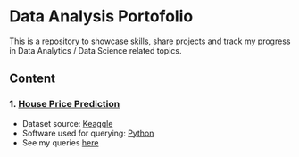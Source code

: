 # Data Analysis Portofolio
This is a repository to showcase skills, share projects and track my progress in Data Analytics / Data Science related topics.

## Content
### 1. [House Price Prediction]()
* Dataset source: [Keaggle](https://www.kaggle.com/competitions/house-prices-advanced-regression-techniques/data)
* Software used for querying: [Python](https://www.python.org/)
* See my queries [here](https://github.com/fauziaya/data_analysis_portofolio/blob/main/House_Price_Prediction.ipynb)

